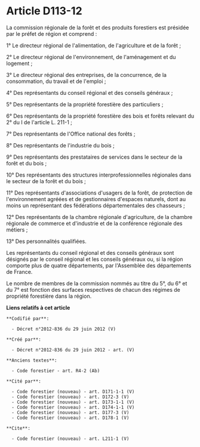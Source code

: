 # Article D113-12

La commission régionale de la forêt et des produits forestiers est présidée par le préfet de région et comprend : 

1° Le directeur régional de l'alimentation, de l'agriculture et de la forêt ; 

2° Le directeur régional de l'environnement, de l'aménagement et du logement ; 

3° Le directeur régional des entreprises, de la concurrence, de la consommation, du travail et de l'emploi ; 

4° Des représentants du conseil régional et des conseils généraux ; 

5° Des représentants de la propriété forestière des particuliers ; 

6° Des représentants de la propriété forestière des bois et forêts relevant du 2° du I de l'article L. 211-1 ; 

7° Des représentants de l'Office national des forêts ; 

8° Des représentants de l'industrie du bois ; 

9° Des représentants des prestataires de services dans le secteur de la forêt et du bois ; 

10° Des représentants des structures interprofessionnelles régionales dans le secteur de la forêt et du bois ; 

11° Des représentants d'associations d'usagers de la forêt, de protection de l'environnement agréées et de gestionnaires
d'espaces naturels, dont au moins un représentant des fédérations départementales des chasseurs ; 

12° Des représentants de la chambre régionale d'agriculture, de la chambre régionale de commerce et d'industrie et de la
conférence régionale des métiers ; 

13° Des personnalités qualifiées. 

Les représentants du conseil régional et des conseils généraux sont désignés par le conseil régional et les conseils généraux
ou, si la région comporte plus de quatre départements, par l'Assemblée des départements de France. 

Le nombre de membres de la commission nommés au titre du 5°, du 6° et du 7° est fonction des surfaces respectives de chacun
des régimes de propriété forestière dans la région.

**Liens relatifs à cet article**

	**Codifié par**:

	  - Décret n°2012-836 du 29 juin 2012 (V)

	**Créé par**:

	  - Décret n°2012-836 du 29 juin 2012 - art. (V)

	**Anciens textes**:

	  - Code forestier - art. R4-2 (Ab)

	**Cité par**:

	  - Code forestier (nouveau) - art. D171-1-1 (V)
	  - Code forestier (nouveau) - art. D172-3 (V)
	  - Code forestier (nouveau) - art. D173-1-1 (V)
	  - Code forestier (nouveau) - art. D174-1-1 (V)
	  - Code forestier (nouveau) - art. D177-3 (V)
	  - Code forestier (nouveau) - art. D178-1 (V)

	**Cite**:

	  - Code forestier (nouveau) - art. L211-1 (V)
